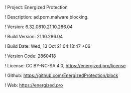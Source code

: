 ! Project: Energized Protection

! Description: ad.porn.malware blocking.

! Version: 6.32.0810.21.10.286.04

! Build Version: 21.10.286.04

! Build Date: Wed, 13 Oct 21 04:18:47 +06

! Version Code: 2860418

! License: CC BY-NC-SA 4.0, https://energized.pro/license

! Github: https://github.com/EnergizedProtection/block

! Web: https://energized.pro
